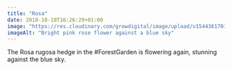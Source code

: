 ```yaml
---
title: "Rosa"
date: 2018-10-10T16:26:29+01:00
image: "https://res.cloudinary.com/growdigital/image/upload/v1544361701/rosa-45175601592.jpg"
imageAlt: "Bright pink rose flower against a blue sky"
---
```


The Rosa rugosa hedge in the #ForestGarden is flowering again, stunning against the blue sky.
